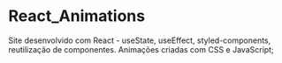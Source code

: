 # React_Animations
Site desenvolvido com React - useState, useEffect, styled-components, reutilização de componentes. Animações criadas com CSS e JavaScript;
